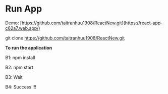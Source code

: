 # Run App
Demo: [https://github.com/taitranhuu1908/ReactNew.git](https://react-app-c62a7.web.app/)

git clone https://github.com/taitranhuu1908/ReactNew.git

**To run the application**

B1: npm install

B2: npm start

B3: Wait

B4: Success !!!
